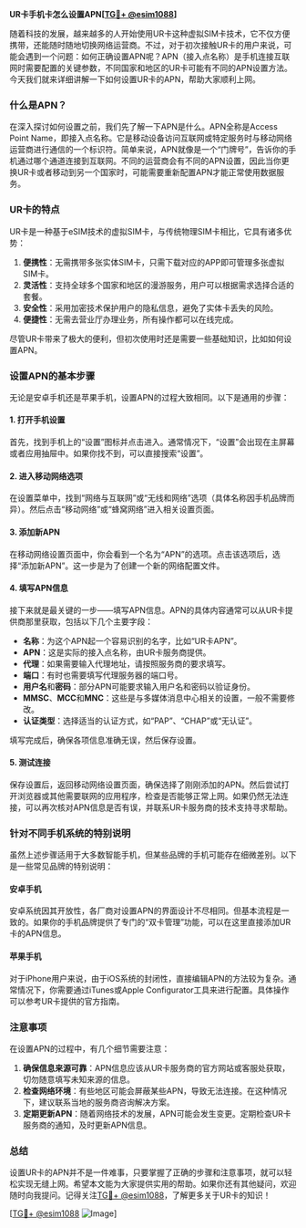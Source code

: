 **UR卡手机卡怎么设置APN[[TG💪+ @esim1088](https://t.me/s/esim1088)]**

随着科技的发展，越来越多的人开始使用UR卡这种虚拟SIM卡技术，它不仅方便携带，还能随时随地切换网络运营商。不过，对于初次接触UR卡的用户来说，可能会遇到一个问题：如何正确设置APN呢？APN（接入点名称）是手机连接互联网时需要配置的关键参数，不同国家和地区的UR卡可能有不同的APN设置方法。今天我们就来详细讲解一下如何设置UR卡的APN，帮助大家顺利上网。

### 什么是APN？

在深入探讨如何设置之前，我们先了解一下APN是什么。APN全称是Access Point Name，即接入点名称。它是移动设备访问互联网或特定服务时与移动网络运营商进行通信的一个标识符。简单来说，APN就像是一个“门牌号”，告诉你的手机通过哪个通道连接到互联网。不同的运营商会有不同的APN设置，因此当你更换UR卡或者移动到另一个国家时，可能需要重新配置APN才能正常使用数据服务。

### UR卡的特点

UR卡是一种基于eSIM技术的虚拟SIM卡，与传统物理SIM卡相比，它具有诸多优势：

1. **便携性**：无需携带多张实体SIM卡，只需下载对应的APP即可管理多张虚拟SIM卡。
2. **灵活性**：支持全球多个国家和地区的漫游服务，用户可以根据需求选择合适的套餐。
3. **安全性**：采用加密技术保护用户的隐私信息，避免了实体卡丢失的风险。
4. **便捷性**：无需去营业厅办理业务，所有操作都可以在线完成。

尽管UR卡带来了极大的便利，但初次使用时还是需要一些基础知识，比如如何设置APN。

### 设置APN的基本步骤

无论是安卓手机还是苹果手机，设置APN的过程大致相同。以下是通用的步骤：

#### 1. 打开手机设置

首先，找到手机上的“设置”图标并点击进入。通常情况下，“设置”会出现在主屏幕或者应用抽屉中。如果你找不到，可以直接搜索“设置”。

#### 2. 进入移动网络选项

在设置菜单中，找到“网络与互联网”或“无线和网络”选项（具体名称因手机品牌而异）。然后点击“移动网络”或“蜂窝网络”进入相关设置页面。

#### 3. 添加新APN

在移动网络设置页面中，你会看到一个名为“APN”的选项。点击该选项后，选择“添加新APN”。这一步是为了创建一个新的网络配置文件。

#### 4. 填写APN信息

接下来就是最关键的一步——填写APN信息。APN的具体内容通常可以从UR卡提供商那里获取，包括以下几个主要字段：

- **名称**：为这个APN起一个容易识别的名字，比如“UR卡APN”。
- **APN**：这是实际的接入点名称，由UR卡服务商提供。
- **代理**：如果需要输入代理地址，请按照服务商的要求填写。
- **端口**：有时也需要填写代理服务器的端口号。
- **用户名**和**密码**：部分APN可能要求输入用户名和密码以验证身份。
- **MMSC**、**MCC**和**MNC**：这些是与多媒体消息中心相关的设置，一般不需要修改。
- **认证类型**：选择适当的认证方式，如“PAP”、“CHAP”或“无认证”。

填写完成后，确保各项信息准确无误，然后保存设置。

#### 5. 测试连接

保存设置后，返回移动网络设置页面，确保选择了刚刚添加的APN。然后尝试打开浏览器或其他需要联网的应用程序，检查是否能够正常上网。如果仍然无法连接，可以再次核对APN信息是否有误，并联系UR卡服务商的技术支持寻求帮助。

### 针对不同手机系统的特别说明

虽然上述步骤适用于大多数智能手机，但某些品牌的手机可能存在细微差别。以下是一些常见品牌的特别说明：

#### 安卓手机

安卓系统因其开放性，各厂商对设置APN的界面设计不尽相同。但基本流程是一致的。如果你的手机品牌提供了专门的“双卡管理”功能，可以在这里直接添加UR卡的APN信息。

#### 苹果手机

对于iPhone用户来说，由于iOS系统的封闭性，直接编辑APN的方法较为复杂。通常情况下，你需要通过iTunes或Apple Configurator工具来进行配置。具体操作可以参考UR卡提供的官方指南。

### 注意事项

在设置APN的过程中，有几个细节需要注意：

1. **确保信息来源可靠**：APN信息应该从UR卡服务商的官方网站或客服处获取，切勿随意填写未知来源的信息。
2. **检查网络环境**：有些地区可能会屏蔽某些APN，导致无法连接。在这种情况下，建议联系当地的服务商咨询解决方案。
3. **定期更新APN**：随着网络技术的发展，APN可能会发生变更。定期检查UR卡服务商的通知，及时更新APN信息。

### 总结

设置UR卡的APN并不是一件难事，只要掌握了正确的步骤和注意事项，就可以轻松实现无缝上网。希望本文能为大家提供实用的帮助。如果你还有其他疑问，欢迎随时向我提问。记得关注[TG💪+ @esim1088](https://t.me/s/esim1088)，了解更多关于UR卡的知识！

[[TG💪+ @esim1088](https://t.me/s/esim1088) ![Image](https://i.postimg.cc/4NQfJmqS/Snipaste-2025-05-13-00-14-12.png)]